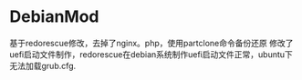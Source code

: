 # DebianMod
基于redorescue修改，去掉了nginx。php，使用partclone命令备份还原
修改了uefi启动文件制作，redorescue在debian系统制作uefi启动文件正常，ubuntu下无法加载grub.cfg.
